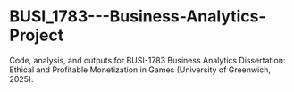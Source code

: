 # BUSI_1783---Business-Analytics-Project
Code, analysis, and outputs for BUSI-1783 Business Analytics Dissertation: Ethical and Profitable Monetization in Games (University of Greenwich, 2025).
